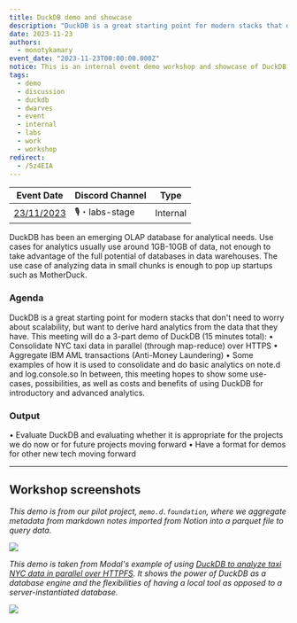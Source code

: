 ```yaml
---
title: DuckDB demo and showcase
description: "DuckDB is a great starting point for modern stacks that don't need to worry about scalability, but want to derive hard analytics from the data that they have. This meeting will do a 3-part demo of DuckDB (15 minutes total): • Consolidate NYC taxi data in parallel (through map-reduce) over HTTPS • Aggregate IBM AML transactions (Anti-Money Laundering) • Some examples of how it is used to consolidate and do basic analytics on note.d and log.console.so"
date: 2023-11-23
authors:
  - monotykamary
event_date: "2023-11-23T00:00:00.000Z"
notice: This is an internal event demo workshop and showcase of DuckDB for evaluation and use for data science and analytical use-cases at our company.
tags:
  - demo
  - discussion
  - duckdb
  - dwarves
  - event
  - internal
  - labs
  - work
  - workshop
redirect:
  - /5z4EIA
---
```


| Event Date                                                                                                                                                                                                                                                                                                                                                                                                                                                                                                                                                                                                                                                                                                                                                                                                    | Discord Channel | Type     |
| ------------------------------------------------------------------------------------------------------------------------------------------------------------------------------------------------------------------------------------------------------------------------------------------------------------------------------------------------------------------------------------------------------------------------------------------------------------------------------------------------------------------------------------------------------------------------------------------------------------------------------------------------------------------------------------------------------------------------------------------------------------------------------------------------------------- | --------------- | -------- |
| <a href="http://www.google.com/calendar/event?action=TEMPLATE&text=DuckDB%20demo%20and%20showcase&dates=20231130T090000Z/20231130T103000Z&details=DuckDB%20is%20a%20great%20starting%20point%20for%20modern%20stacks%20that%20don't%20need%20to%20worry%20about%20scalability,%20but%20want%20to%20derive%20hard%20analytics%20from%20the%20data%20that%20they%20have.%20This%20meeting%20will%20do%20a%203-part%20demo%20of%20DuckDB%20(15%20minutes%20total):%0A•%20Consolidate%20NYC%20taxi%20data%20in%20parallel%20(through%20map-reduce)%20over%20HTTPS%0A•%20Aggregate%20IBM%20AML%20transactions%20(Anti-Money%20Laundering)%0A•%20Some%20examples%20of%20how%20it%20is%20used%20to%20consolidate%20and%20do%20basic%20analytics%20on%20note.d%20and%20log.console.so&location=Online">23/11/2023</a> | 🎙・labs-stage  | Internal |

DuckDB has been an emerging OLAP database for analytical needs. Use cases for analytics usually use around 1GB-10GB of data, not enough to take advantage of the full potential of databases in data warehouses. The use case of analyzing data in small chunks is enough to pop up startups such as MotherDuck.

### Agenda

DuckDB is a great starting point for modern stacks that don't need to worry about scalability, but want to derive hard analytics from the data that they have. This meeting will do a 3-part demo of DuckDB (15 minutes total):
• Consolidate NYC taxi data in parallel (through map-reduce) over HTTPS
• Aggregate IBM AML transactions (Anti-Money Laundering)
• Some examples of how it is used to consolidate and do basic analytics on note.d and log.console.so
In between, this meeting hopes to show some use-cases, possibilities, as well as costs and benefits of using DuckDB for introductory and advanced analytics.

### Output

• Evaluate DuckDB and evaluating whether it is appropriate for the projects we do now or for future projects moving forward
• Have a format for demos for other new tech moving forward

---

## Workshop screenshots

_This demo is from our pilot project, `memo.d.foundation`, where we aggregate metadata from markdown notes imported from Notion into a parquet file to query data._

![](assets/2023-november-forward-engineering_forward-engineering-november-2023_november-forward-engineering-2023-20231130165019170.webp)

_This demo is taken from Modal's example of using [DuckDB to analyze taxi NYC data in parallel over HTTPFS](https://modal.com/docs/examples/duckdb_nyc_taxi). It shows the power of DuckDB as a database engine and the flexibilities of having a local tool as opposed to a server-instantiated database._

![](assets/2023-november-forward-engineering_forward-engineering-november-2023_november-forward-engineering-2023-20231130165019170.webp)
